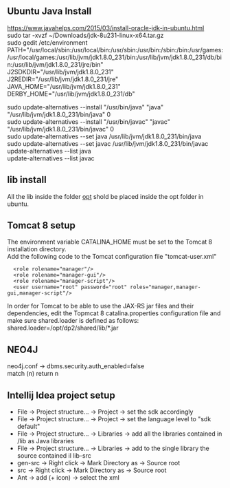 ## Ubuntu Java Install
https://www.javahelps.com/2015/03/install-oracle-jdk-in-ubuntu.html  
sudo tar -xvzf ~/Downloads/jdk-8u231-linux-x64.tar.gz  
sudo gedit /etc/environment  
PATH="/usr/local/sbin:/usr/local/bin:/usr/sbin:/usr/bin:/sbin:/bin:/usr/games:/usr/local/games:/usr/lib/jvm/jdk1.8.0_231/bin:/usr/lib/jvm/jdk1.8.0_231/db/bin:/usr/lib/jvm/jdk1.8.0_231/jre/bin"  
J2SDKDIR="/usr/lib/jvm/jdk1.8.0_231"  
J2REDIR="/usr/lib/jvm/jdk1.8.0_231/jre"  
JAVA_HOME="/usr/lib/jvm/jdk1.8.0_231"  
DERBY_HOME="/usr/lib/jvm/jdk1.8.0_231/db"  

sudo update-alternatives --install "/usr/bin/java" "java" "/usr/lib/jvm/jdk1.8.0_231/bin/java" 0  
sudo update-alternatives --install "/usr/bin/javac" "javac" "/usr/lib/jvm/jdk1.8.0_231/bin/javac" 0  
sudo update-alternatives --set java /usr/lib/jvm/jdk1.8.0_231/bin/java  
sudo update-alternatives --set javac /usr/lib/jvm/jdk1.8.0_231/bin/javac  
update-alternatives --list java  
update-alternatives --list javac  

## lib install
All the lib inside the folder [opt](opt) shold be placed inside the opt folder in ubuntu.  

## Tomcat 8 setup
The environment variable CATALINA_HOME must be set to the Tomcat 8 installation directory.    
Add the following code to the Tomcat configuration file "tomcat-user.xml"  
```
  <role rolename="manager"/>  
  <role rolename="manager-gui"/>  
  <role rolename="manager-script"/>  
  <user username="root" password="root" roles="manager,manager-gui,manager-script"/>  
```
In order for Tomcat to be able to use the JAX-RS jar files and their dependencies, edit the Topmcat 8 catalina.properties configuration file and make sure shared.loader is defined as follows:  
shared.loader=/opt/dp2/shared/lib/*.jar

## NEO4J
neo4j.conf -> dbms.security.auth_enabled=false  
match (n) return n

## Intellij Idea project setup
- File -> Project structure... -> Project -> set the sdk accordingly  
- File -> Project structure... -> Project -> set the language level to "sdk default"  
- File -> Project structure... -> Libraries -> add all the libraries contained in /lib as Java libraries  
- File -> Project structure... -> Libraries -> add to the single library the source contained il lib-src
- gen-src -> Right click -> Mark Directory as -> Source root  
- src -> Right click -> Mark Directory as -> Source root  
- Ant -> add (+ icon) -> select the xml

